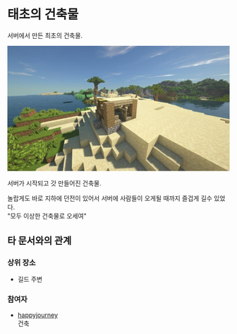 # 태초의 건축물

서버에서 만든 최초의 건축물.

![sdf](../../asset/buildings/primitive_building/main.jpg)

서버가 시작되고 갓 만들어진 건축물.

놀랍게도 바로 지하에 던전이 있어서 서버에 사람들이 오게될 때까지 즐겁게 길수 있었다.  
"모두 이상한 건축물로 오세여"

## 타 문서와의 관계
### 상위 장소
<!-- tag_source_open:link_list:child_spot -->
- 길드 주변
<!-- tag_close -->

<!-- ### 하위 장소 목록 -->
<!-- tag_target_open:reverse_link_list:child_spot -->
<!-- tag_arg:preset:spots_inside -->
<!-- tag_close -->

<!-- ### 보유 시설 목록 -->
<!-- tag_target_open:reverse_link_list:building_spot -->
<!-- tag_arg:preset:systems_inside -->
<!-- tag_close -->

### 참여자
<!-- tag_source_open:link_list:member_contribute -->
- [happyjourney](../members/happyjourney.md)  
건축
<!-- tag_close-->